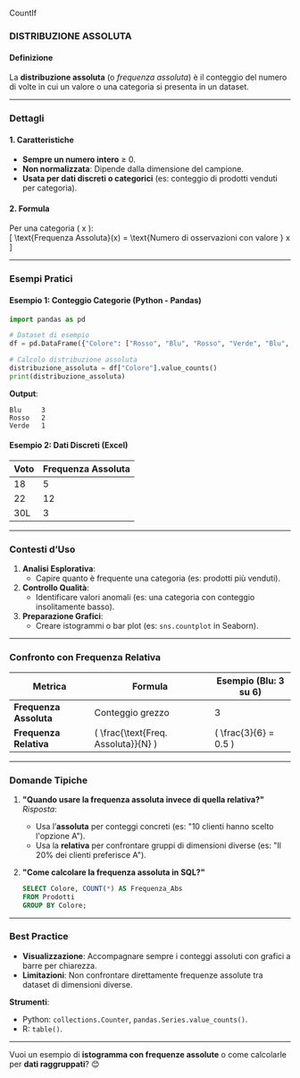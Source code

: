 CountIf

### **DISTRIBUZIONE ASSOLUTA**  

#### **Definizione**  
La **distribuzione assoluta** (o *frequenza assoluta*) è il conteggio del numero di volte in cui un valore o una categoria si presenta in un dataset.  

---

### **Dettagli**  
#### **1. Caratteristiche**  
- **Sempre un numero intero** ≥ 0.  
- **Non normalizzata**: Dipende dalla dimensione del campione.  
- **Usata per dati discreti o categorici** (es: conteggio di prodotti venduti per categoria).  

#### **2. Formula**  
Per una categoria \( x \):  
\[
\text{Frequenza Assoluta}(x) = \text{Numero di osservazioni con valore } x
\]  

---

### **Esempi Pratici**  

#### **Esempio 1: Conteggio Categorie (Python - Pandas)**  
```python  
import pandas as pd  

# Dataset di esempio  
df = pd.DataFrame({"Colore": ["Rosso", "Blu", "Rosso", "Verde", "Blu", "Blu"]})  

# Calcolo distribuzione assoluta  
distribuzione_assoluta = df["Colore"].value_counts()  
print(distribuzione_assoluta)  
```  
**Output**:  
```  
Blu     3  
Rosso   2  
Verde   1  
```  

#### **Esempio 2: Dati Discreti (Excel)**  
| **Voto** | **Frequenza Assoluta** |  
|----------|------------------------|  
| 18       | 5                      |  
| 22       | 12                     |  
| 30L      | 3                      |  

---

### **Contesti d’Uso**  
1. **Analisi Esplorativa**:  
   - Capire quanto è frequente una categoria (es: prodotti più venduti).  
2. **Controllo Qualità**:  
   - Identificare valori anomali (es: una categoria con conteggio insolitamente basso).  
3. **Preparazione Grafici**:  
   - Creare istogrammi o bar plot (es: `sns.countplot` in Seaborn).  

---

### **Confronto con Frequenza Relativa**  
| **Metrica**           | **Formula**                          | **Esempio (Blu: 3 su 6)** |  
|------------------------|--------------------------------------|---------------------------|  
| **Frequenza Assoluta** | Conteggio grezzo                     | 3                         |  
| **Frequenza Relativa** | \( \frac{\text{Freq. Assoluta}}{N} \) | \( \frac{3}{6} = 0.5 \)   |  

---

### **Domande Tipiche**  
1. **"Quando usare la frequenza assoluta invece di quella relativa?"**  
   *Risposta*:  
   - Usa l’**assoluta** per conteggi concreti (es: "10 clienti hanno scelto l'opzione A").  
   - Usa la **relativa** per confrontare gruppi di dimensioni diverse (es: "Il 20% dei clienti preferisce A").  

2. **"Come calcolare la frequenza assoluta in SQL?"**  
   ```sql  
   SELECT Colore, COUNT(*) AS Frequenza_Abs  
   FROM Prodotti  
   GROUP BY Colore;  
   ```  

---

### **Best Practice**  
- **Visualizzazione**: Accompagnare sempre i conteggi assoluti con grafici a barre per chiarezza.  
- **Limitazioni**: Non confrontare direttamente frequenze assolute tra dataset di dimensioni diverse.  

**Strumenti**:  
- Python: `collections.Counter`, `pandas.Series.value_counts()`.  
- R: `table()`.  

---

Vuoi un esempio di **istogramma con frequenze assolute** o come calcolarle per **dati raggruppati**? 😊